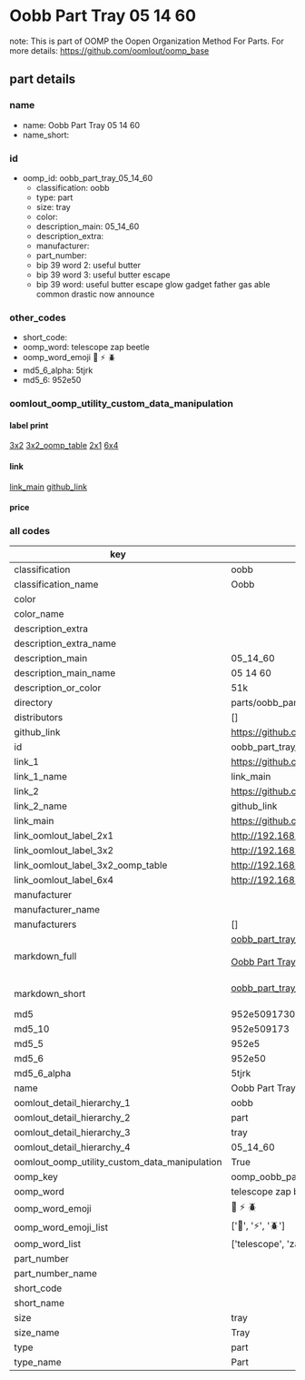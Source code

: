 # Oobb Part Tray 05 14 60  

note: This is part of OOMP the Oopen Organization Method For Parts. For more details: https://github.com/oomlout/oomp_base

##  part details





### name
* name: Oobb Part Tray 05 14 60
* name_short: 
### id
* oomp_id: oobb_part_tray_05_14_60
  * classification: oobb
  * type: part
  * size: tray
  * color: 
  * description_main: 05_14_60
  * description_extra: 
  * manufacturer: 
  * part_number: 
  * bip 39 word 2: useful butter
  * bip 39 word 3: useful butter escape
  * bip 39 word: useful butter escape glow gadget father gas able common drastic now announce

### other_codes
* short_code: 
* oomp_word: telescope zap beetle
* oomp_word_emoji :telescope: :zap: :beetle:
* md5_6_alpha: 5tjrk
* md5_6: 952e50






### oomlout_oomp_utility_custom_data_manipulation
#### label print
[3x2](http://192.168.1.245:1112/?label=oomp%205tjrk)
[3x2_oomp_table](http://192.168.1.107:1112/?label=oomp%205tjrk)
[2x1](http://192.168.1.242:1112/?label=oomp%205tjrk)
[6x4](http://192.168.1.55:1112/?label=oomp%205tjrk)    

#### link

[link_main](https://github.com/oomlout/oomlout_oomp_current_version_messy/tree/main/parts/oobb_part_tray_05_14_60) [github_link](https://github.com/oomlout/oomlout_oomp_part_src/tree/main/parts/oobb_part_tray_05_14_60)                             

#### price







### all codes 
| key | value |  
| --- | --- |  
| classification | oobb |  
| classification_name | Oobb |  
| color |  |  
| color_name |  |  
| description_extra |  |  
| description_extra_name |  |  
| description_main | 05_14_60 |  
| description_main_name | 05 14 60 |  
| description_or_color | 51k |  
| directory | parts/oobb_part_tray_05_14_60 |  
| distributors | [] |  
| github_link | https://github.com/oomlout/oomlout_oomp_part_src/tree/main/parts/oobb_part_tray_05_14_60 |  
| id | oobb_part_tray_05_14_60 |  
| link_1 | https://github.com/oomlout/oomlout_oomp_current_version_messy/tree/main/parts/oobb_part_tray_05_14_60 |  
| link_1_name | link_main |  
| link_2 | https://github.com/oomlout/oomlout_oomp_part_src/tree/main/parts/oobb_part_tray_05_14_60 |  
| link_2_name | github_link |  
| link_main | https://github.com/oomlout/oomlout_oomp_current_version_messy/tree/main/parts/oobb_part_tray_05_14_60 |  
| link_oomlout_label_2x1 | http://192.168.1.242:1112/?label=oomp%205tjrk |  
| link_oomlout_label_3x2 | http://192.168.1.245:1112/?label=oomp%205tjrk |  
| link_oomlout_label_3x2_oomp_table | http://192.168.1.107:1112/?label=oomp%205tjrk |  
| link_oomlout_label_6x4 | http://192.168.1.55:1112/?label=oomp%205tjrk |  
| manufacturer |  |  
| manufacturer_name |  |  
| manufacturers | [] |  
| markdown_full | [oobb_part_tray_05_14_60](https://github.com/oomlout/oomlout_oomp_current_version_messy/tree/main/parts/oobb_part_tray_05_14_60)<br>[](https://github.com/oomlout/oomlout_oomp_current_version_messy/tree/main/parts/oobb_part_tray_05_14_60)<br>[Oobb Part Tray 05 14 60](https://github.com/oomlout/oomlout_oomp_current_version_messy/tree/main/parts/oobb_part_tray_05_14_60)<br><br> |  
| markdown_short | [oobb_part_tray_05_14_60](https://github.com/oomlout/oomlout_oomp_current_version_messy/tree/main/parts/oobb_part_tray_05_14_60)<br><br> |  
| md5 | 952e509173004c014eaf563c9a07d77f |  
| md5_10 | 952e509173 |  
| md5_5 | 952e5 |  
| md5_6 | 952e50 |  
| md5_6_alpha | 5tjrk |  
| name | Oobb Part Tray 05 14 60 |  
| oomlout_detail_hierarchy_1 | oobb |  
| oomlout_detail_hierarchy_2 | part |  
| oomlout_detail_hierarchy_3 | tray |  
| oomlout_detail_hierarchy_4 | 05_14_60 |  
| oomlout_oomp_utility_custom_data_manipulation | True |  
| oomp_key | oomp_oobb_part_tray_05_14_60 |  
| oomp_word | telescope zap beetle |  
| oomp_word_emoji | :telescope: :zap: :beetle: |  
| oomp_word_emoji_list | [':telescope:', ':zap:', ':beetle:'] |  
| oomp_word_list | ['telescope', 'zap', 'beetle'] |  
| part_number |  |  
| part_number_name |  |  
| short_code |  |  
| short_name |  |  
| size | tray |  
| size_name | Tray |  
| type | part |  
| type_name | Part |  
